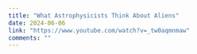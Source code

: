 ```yaml
---
title: "What Astrophysicists Think About Aliens"
date: 2024-06-06
link: "https://www.youtube.com/watch?v=_tw0aqmnmaw"
comments: ""
---
```


